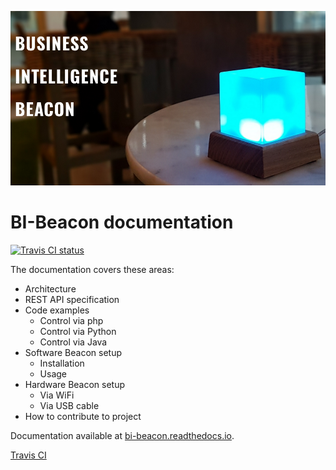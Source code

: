 ![BI-Beacon image](/docs/_static/bi-beacon.png "Business Intelligence Beacon")

BI-Beacon documentation
=======================

[![Travis CI status](https://api.travis-ci.org/objarni/leanmodel.svg?branch=master)](https://travis-ci.org/BI-Beacon/docs)

The documentation covers these areas:

 - Architecture
 - REST API specification
 - Code examples
    - Control via php
    - Control via Python
    - Control via Java
 - Software Beacon setup
    - Installation
    - Usage
 - Hardware Beacon setup
    - Via WiFi
    - Via USB cable
 - How to contribute to project
 
Documentation available at [bi-beacon.readthedocs.io](https://bi-beacon.readthedocs.io/en/latest/).

[Travis CI](https://travis-ci.org/BI-Beacon/docs)


